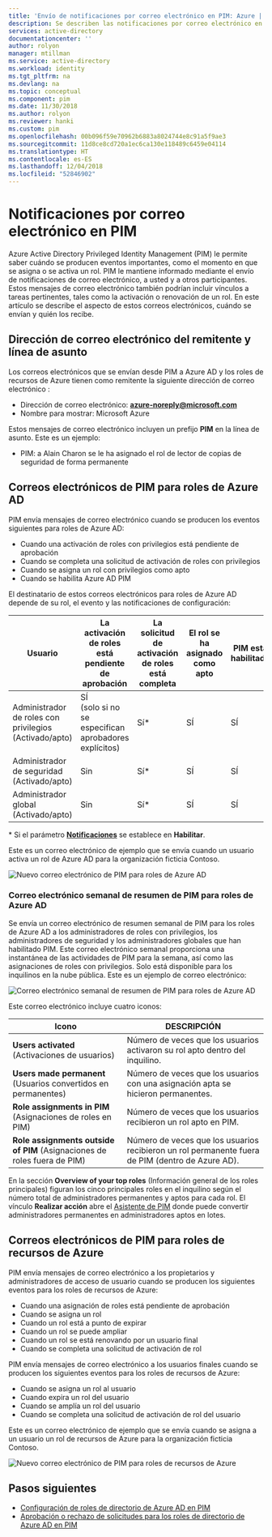 ```yaml
---
title: 'Envío de notificaciones por correo electrónico en PIM: Azure | Microsoft Docs'
description: Se describen las notificaciones por correo electrónico en Azure AD Privileged Identity Management (PIM).
services: active-directory
documentationcenter: ''
author: rolyon
manager: mtillman
ms.service: active-directory
ms.workload: identity
ms.tgt_pltfrm: na
ms.devlang: na
ms.topic: conceptual
ms.component: pim
ms.date: 11/30/2018
ms.author: rolyon
ms.reviewer: hanki
ms.custom: pim
ms.openlocfilehash: 00b096f59e70962b6883a8024744e8c91a5f9ae3
ms.sourcegitcommit: 11d8ce8cd720a1ec6ca130e118489c6459e04114
ms.translationtype: HT
ms.contentlocale: es-ES
ms.lasthandoff: 12/04/2018
ms.locfileid: "52846902"
---
```

# <a name="email-notifications-in-pim"></a>Notificaciones por correo electrónico en PIM

Azure Active Directory Privileged Identity Management (PIM) le permite saber cuándo se producen eventos importantes, como el momento en que se asigna o se activa un rol. PIM le mantiene informado mediante el envío de notificaciones de correo electrónico, a usted y a otros participantes. Estos mensajes de correo electrónico también podrían incluir vínculos a tareas pertinentes, tales como la activación o renovación de un rol. En este artículo se describe el aspecto de estos correos electrónicos, cuándo se envían y quién los recibe.

## <a name="sender-email-address-and-subject-line"></a>Dirección de correo electrónico del remitente y línea de asunto

Los correos electrónicos que se envían desde PIM a Azure AD y los roles de recursos de Azure tienen como remitente la siguiente dirección de correo electrónico :

- Dirección de correo electrónico: **azure-noreply@microsoft.com**
- Nombre para mostrar: Microsoft Azure

Estos mensajes de correo electrónico incluyen un prefijo **PIM** en la línea de asunto. Este es un ejemplo:

- PIM: a Alain Charon se le ha asignado el rol de lector de copias de seguridad de forma permanente

## <a name="pim-emails-for-azure-ad-roles"></a>Correos electrónicos de PIM para roles de Azure AD

PIM envía mensajes de correo electrónico cuando se producen los eventos siguientes para roles de Azure AD:

- Cuando una activación de roles con privilegios está pendiente de aprobación
- Cuando se completa una solicitud de activación de roles con privilegios
- Cuando se asigna un rol con privilegios como apto
- Cuando se habilita Azure AD PIM

El destinatario de estos correos electrónicos para roles de Azure AD depende de su rol, el evento y las notificaciones de configuración:

| Usuario | La activación de roles está pendiente de aprobación | La solicitud de activación de roles está completa | El rol se ha asignado como apto | PIM está habilitado |
| --- | --- | --- | --- | --- |
| Administrador de roles con privilegios</br>(Activado/apto) | SÍ</br>(solo si no se especifican aprobadores explícitos) | Sí* | SÍ | SÍ |
| Administrador de seguridad</br>(Activado/apto) | Sin  | Sí* | SÍ | SÍ |
| Administrador global</br>(Activado/apto) | Sin  | Sí* | SÍ | SÍ |

\* Si el parámetro [**Notificaciones**](pim-how-to-change-default-settings.md#notifications) se establece en **Habilitar**.

Este es un correo electrónico de ejemplo que se envía cuando un usuario activa un rol de Azure AD para la organización ficticia Contoso.

![Nuevo correo electrónico de PIM para roles de Azure AD](./media/pim-email-notifications/email-directory-new.png)

### <a name="weekly-pim-digest-email-for-azure-ad-roles"></a>Correo electrónico semanal de resumen de PIM para roles de Azure AD

Se envía un correo electrónico de resumen semanal de PIM para los roles de Azure AD a los administradores de roles con privilegios, los administradores de seguridad y los administradores globales que han habilitado PIM. Este correo electrónico semanal proporciona una instantánea de las actividades de PIM para la semana, así como las asignaciones de roles con privilegios. Solo está disponible para los inquilinos en la nube pública. Este es un ejemplo de correo electrónico:

![Correo electrónico semanal de resumen de PIM para roles de Azure AD](./media/pim-email-notifications/email-directory-weekly.png)

Este correo electrónico incluye cuatro iconos:

| Icono | DESCRIPCIÓN |
| --- | --- |
| **Users activated** (Activaciones de usuarios) | Número de veces que los usuarios activaron su rol apto dentro del inquilino. |
| **Users made permanent** (Usuarios convertidos en permanentes) | Número de veces que los usuarios con una asignación apta se hicieron permanentes. |
| **Role assignments in PIM** (Asignaciones de roles en PIM) | Número de veces que los usuarios recibieron un rol apto en PIM. |
| **Role assignments outside of PIM** (Asignaciones de roles fuera de PIM) | Número de veces que los usuarios recibieron un rol permanente fuera de PIM (dentro de Azure AD). |

En la sección **Overview of your top roles** (Información general de los roles principales) figuran los cinco principales roles en el inquilino según el número total de administradores permanentes y aptos para cada rol. El vínculo **Realizar acción** abre el [Asistente de PIM](pim-security-wizard.md) donde puede convertir administradores permanentes en administradores aptos en lotes.

## <a name="pim-emails-for-azure-resource-roles"></a>Correos electrónicos de PIM para roles de recursos de Azure

PIM envía mensajes de correo electrónico a los propietarios y administradores de acceso de usuario cuando se producen los siguientes eventos para los roles de recursos de Azure:

- Cuando una asignación de roles está pendiente de aprobación
- Cuando se asigna un rol
- Cuando un rol está a punto de expirar
- Cuando un rol se puede ampliar
- Cuando un rol se está renovando por un usuario final
- Cuando se completa una solicitud de activación de rol

PIM envía mensajes de correo electrónico a los usuarios finales cuando se producen los siguientes eventos para los roles de recursos de Azure:

- Cuando se asigna un rol al usuario
- Cuando expira un rol del usuario
- Cuando se amplía un rol del usuario
- Cuando se completa una solicitud de activación de rol del usuario

Este es un correo electrónico de ejemplo que se envía cuando se asigna a un usuario un rol de recursos de Azure para la organización ficticia Contoso.

![Nuevo correo electrónico de PIM para roles de recursos de Azure](./media/pim-email-notifications/email-resources-new.png)

## <a name="next-steps"></a>Pasos siguientes

- [Configuración de roles de directorio de Azure AD en PIM](pim-how-to-change-default-settings.md)
- [Aprobación o rechazo de solicitudes para los roles de directorio de Azure AD en PIM](azure-ad-pim-approval-workflow.md)
